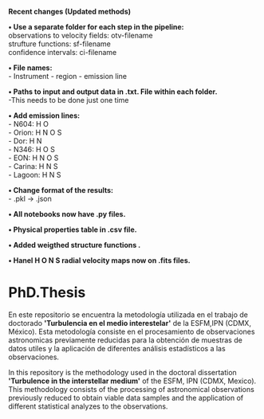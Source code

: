 **Recent changes (Updated methods)**

**• Use a separate folder for each step in the pipeline:** \
observations to velocity fields: otv-filename\
strufture functions: sf-filename\
confidence intervals: ci-filename

**• File names:** \
	- Instrument - region - emission line
	
**• Paths to input and output data in .txt. File within each folder.**\
-This needs to be done just one time

**• Add emission lines:** \
	- N604: H O\
	- Orion: H N O S\
	- Dor: H N\
	- N346: H O S\
	- EON: H N O S\
	- Carina: H N S\
	- Lagoon: H N S
	
**• Change format of the results:** \
	- .pkl -> .json

**• All notebooks now have .py files.**

**• Physical properties table in .csv file.**

**• Added weigthed structure functions .**

**• Hanel  H O N S radial velocity maps now on .fits files.**

# PhD.Thesis

En este repositorio se encuentra la metodología utilizada en el trabajo de doctorado
**'Turbulencia en el medio interestelar'** de la ESFM,IPN (CDMX, México). 
Esta metodología consiste en el procesamiento de observaciones astronomicas
previamente reducidas para la obtención de muestras de 
datos utiles y la aplicación de diferentes análisis estadísticos a las observaciones.

In this repository is the methodology used in the doctoral dissertation **'Turbulence in the interstellar medium'** 
of the ESFM, IPN (CDMX, Mexico). This methodology consists of the processing of astronomical observations 
previously reduced to obtain viable data samples and the application of different
statistical analyzes to the observations.
